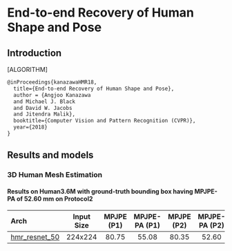# End-to-end Recovery of Human Shape and Pose

## Introduction

[ALGORITHM]

```latex
@inProceedings{kanazawaHMR18,
  title={End-to-end Recovery of Human Shape and Pose},
  author = {Angjoo Kanazawa
  and Michael J. Black
  and David W. Jacobs
  and Jitendra Malik},
  booktitle={Computer Vision and Pattern Recognition (CVPR)},
  year={2018}
}
```

## Results and models

### 3D Human Mesh Estimation

#### Results on Human3.6M with ground-truth bounding box having MPJPE-PA of 52.60 mm on Protocol2

| Arch  | Input Size | MPJPE (P1)| MPJPE-PA (P1) | MPJPE (P2) | MPJPE-PA (P2) | ckpt | log |
| :-------------- | :-----------: | :------: | :------: | :------: | :------: | :------: |:------: |
| [hmr_resnet_50](/configs/mesh/hmr/hmr_res50_224x224.py)  | 224x224 | 80.75 | 55.08 | 80.35 | 52.60 | [ckpt](https://download.openmmlab.com/mmpose/mesh/hmr/hmr_mesh_224x224-c21e8229_20201015.pth) | [log](https://download.openmmlab.com/mmpose/mesh/hmr/hmr_mesh_224x224_20201015.log.json) |
